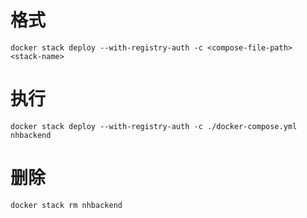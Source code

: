 # 格式
```
docker stack deploy --with-registry-auth -c <compose-file-path> <stack-name>
```
# 执行
```
docker stack deploy --with-registry-auth -c ./docker-compose.yml nhbackend
```
# 删除
```
docker stack rm nhbackend
```